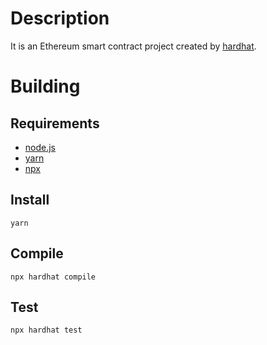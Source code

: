 # Description

It is an Ethereum smart contract project created by [hardhat](https://hardhat.org/tutorial).

# Building

## Requirements

- [node.js](https://github.com/nodesource/distributions#debinstall)
- [yarn](https://classic.yarnpkg.com/lang/en/docs/install/#debian-stable)
- [npx](https://manpages.ubuntu.com/manpages/focal/man1/npx.1.html#install)

## Install

```
yarn
```

## Compile

```
npx hardhat compile
```

## Test

```
npx hardhat test
```

